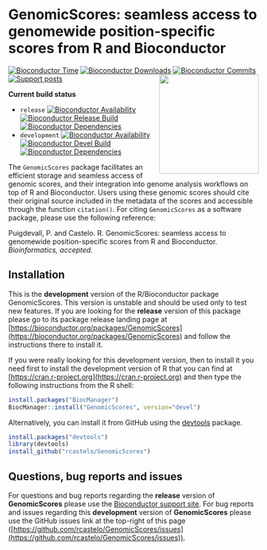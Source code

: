 # GenomicScores: seamless access to genomewide position-specific scores from R and Bioconductor

[![Bioconductor Time](https://bioconductor.org/shields/years-in-bioc/GenomicScores.svg)](https://bioconductor.org/packages/release/bioc/html/GenomicScores.html "How long has been GenomicScores in a release of Bioconductor")
[![Bioconductor Downloads](https://bioconductor.org/shields/downloads/GenomicScores.svg)](https://bioconductor.org/packages/stats/bioc/GenomicScores.html "Ranking by number of downloads. A lower number means the package is downloaded more frequently. Determined within a package type (software, experiment, annotation, workflow) and uses the number of distinct IPs for the last 12 months")
[![Bioconductor Commits](https://bioconductor.org/shields/lastcommit/release/bioc/GenomicScores.svg)](https://bioconductor.org/checkResults/devel/bioc-LATEST/GenomicScores "Time since last commit, possible values: today, < 1 week, < 1 month, < 3 months, since release, before release")
[![Support posts](https://bioconductor.org/shields/posts/GenomicScores.svg)](https://support.bioconductor.org/t/GenomicScores/ "Support site activity on GenomicScores, last 6 months: tagged questions/avg. answers per question/avg. comments per question/accepted answers, or 0 if no tagged posts.")
<img align="right" src="https://raw.githubusercontent.com/Bioconductor/BiocStickers/master/GenomicScores/GenomicScores.png" height="200"/>

**Current build status**
- `release` [![Bioconductor Availability](https://bioconductor.org/shields/availability/release/GenomicScores.svg)](https://bioconductor.org/packages/release/bioc/html/GenomicScores.html#archives "Whether GenomicScores release is available on all platforms") 
[![Bioconductor Release Build](https://bioconductor.org/shields/build/release/bioc/GenomicScores.svg)](https://bioconductor.org/checkResults/release/bioc-LATEST/GenomicScores/ "Bioconductor release build")
[![Bioconductor Dependencies](https://bioconductor.org/shields/dependencies/release/GenomicScores.svg)](https://bioconductor.org/packages/release/bioc/html/GenomicScores.html#since "Number of recursive dependencies needed to install package")
- `development` [![Bioconductor Availability](https://bioconductor.org/shields/availability/devel/GenomicScores.svg)](https://bioconductor.org/packages/devel/bioc/html/GenomicScores.html#archives "Whether GenomicScores devel is available on all platforms") 
[![Bioconductor Devel Build](https://bioconductor.org/shields/build/devel/bioc/GenomicScores.svg)](https://bioconductor.org/checkResults/devel/bioc-LATEST/GenomicScores/ "Bioconductor devel build")
[![Bioconductor Dependencies](https://bioconductor.org/shields/dependencies/devel/GenomicScores.svg)](https://bioconductor.org/packages/devel/bioc/html/GenomicScores.html#since "Number of recursive dependencies needed to install package")

The `GenomicScores` package facilitates an efficient storage and seamless access of genomic scores, and their integration into genome analysis workflows on top of R and Bioconductor. Users using these genomic scores should cite their original source included in the metadata of the scores and accessible through the function `citation()`. For citing `GenomicScores` as a software package, please use the following reference:

   Puigdevall, P. and Castelo. R. GenomicScores: seamless access to genomewide position-specific scores from R and Bioconductor. _Bioinformatics, accepted_.

## Installation

This is the __development__ version of the R/Bioconductor package GenomicScores. This version is unstable and should be used only to test new features. If you are looking for the __release__ version of this package please go to its package release landing page at [https://bioconductor.org/packages/GenomicScores](https://bioconductor.org/packages/GenomicScores) and follow the instructions there to install it.

If you were really looking for this development version, then to install it you
need first to install the development version of R that you can find at [https://cran.r-project.org](https://cran.r-project.org) and then type the following instructions from the R shell:

```r
install.packages("BiocManager")
BiocManager::install("GenomicScores", version="devel")
```

Alternatively, you can install it from GitHub using the [devtools](https://github.com/hadley/devtools "devtools") package.

```r
install.packages("devtools")
library(devtools)
install_github("rcastelo/GenomicScores")
```

## Questions, bug reports and issues

For questions and bug reports regarding the __release__ version of **GenomicScores**
please use the [Bioconductor support site](https://support.bioconductor.org "Bioconductor support site").
For bug reports and issues regarding this __development__ version of **GenomicScores**
please use the GitHub issues link at the top-right of this page
([https://github.com/rcastelo/GenomicScores/issues](https://github.com/rcastelo/GenomicScores/issues)).
